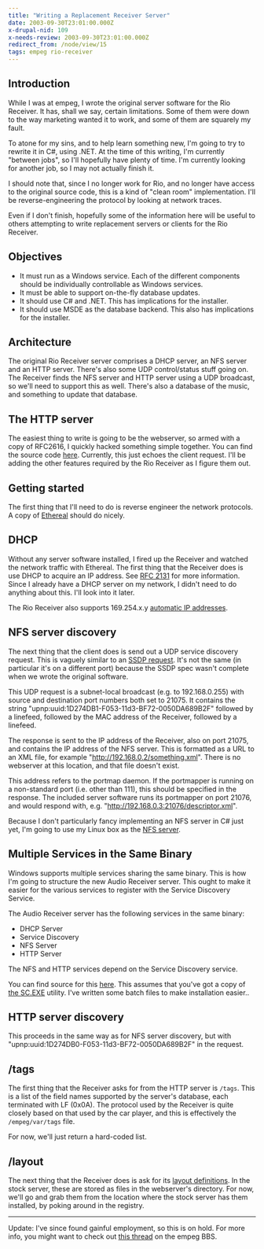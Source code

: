 ```yaml
---
title: "Writing a Replacement Receiver Server"
date: 2003-09-30T23:01:00.000Z
x-drupal-nid: 109
x-needs-review: 2003-09-30T23:01:00.000Z
redirect_from: /node/view/15
tags: empeg rio-receiver
---
```

## Introduction

While I was at empeg, I wrote the original server software for the Rio Receiver. It has, shall we say, certain
limitations. Some of them were down to the way marketing wanted it to work, and some of them are squarely my fault.

To atone for my sins, and to help learn something new, I'm going to try to rewrite it in C#, using .NET. At the time of
this writing, I'm currently "between jobs", so I'll hopefully have plenty of time. I'm currently looking for another
job, so I may not actually finish it.

I should note that, since I no longer work for Rio, and no longer have access to the original source code, this is a
kind of "clean room" implementation. I'll be reverse-engineering the protocol by looking at network traces.

Even if I don't finish, hopefully some of the information here will be useful to others attempting to write replacement
servers or clients for the Rio Receiver.

## Objectives

*   It must run as a Windows service. Each of the different components should be individually controllable as Windows services.
*   It must be able to support on-the-fly database updates.
*   It should use C# and .NET. This has implications for the installer.
*   It should use MSDE as the database backend. This also has implications for the installer.

## Architecture

The original Rio Receiver server comprises a DHCP server, an NFS server and an HTTP server. There's also some UDP
control/status stuff going on. The Receiver finds the NFS server and HTTP server using a UDP broadcast, so we'll need to
support this as well. There's also a database of the music, and something to update that database.

## The HTTP server

The easiest thing to write is going to be the webserver, so armed with a copy of RFC2616, I quickly hacked something
simple together. You can find the source code [here](/node/view/46). Currently, this just echoes the client request.
I'll be adding the other features required by the Rio Receiver as I figure them out.

## Getting started

The first thing that I'll need to do is reverse engineer the network protocols. A copy of
[Ethereal](http://www.ethereal.com/) should do nicely.

## DHCP

Without any server software installed, I fired up the Receiver and watched the network traffic with Ethereal. The first
thing that the Receiver does is use DHCP to acquire an IP address. See [RFC 2131](http://www.ietf.org/rfc/rfc2131.txt)
for more information. Since I already have a DHCP server on my network, I didn't need to do anything about this. I'll
look into it later.

The Rio Receiver also supports 169.254.x.y [automatic IP addresses](http://www.upnp.org/download/draft-ietf-zeroconf-ipv4-linklocal-01-Apr.txt).

## NFS server discovery

The next thing that the client does is send out a UDP service discovery request. This is vaguely similar to an
[SSDP request](http://www.upnp.org/download/draft_cai_ssdp_v1_03.txt). It's not the same (in particular it's on a different
port) because the SSDP spec wasn't complete when we wrote the original software.

This UDP request is a subnet-local broadcast (e.g. to 192.168.0.255) with source and destination port numbers both set
to 21075. It contains the string "upnp:uuid:1D274DB1-F053-11d3-BF72-0050DA689B2F" followed by a linefeed, followed by
the MAC address of the Receiver, followed by a linefeed.

The response is sent to the IP address of the Receiver, also on port 21075, and contains the IP address of the NFS
server. This is formatted as a URL to an XML file, for example "http://192.168.0.2/something.xml". There is no webserver
at this location, and that file doesn't exist.

This address refers to the portmap daemon. If the portmapper is running on a non-standard port (i.e. other than 111),
this should be specified in the response. The included server software runs its portmapper on port 21076, and would
respond with, e.g. "http://192.168.0.3:21076/descriptor.xml".

Because I don't particularly fancy implementing an NFS server in C# just yet, I'm going to use my Linux box as the
[NFS server](/node/view/14).

## Multiple Services in the Same Binary

Windows supports multiple services sharing the same binary. This is how I'm going to structure the new Audio Receiver server. This ought to make it easier for the various services to register with the Service Discovery Service.

The Audio Receiver server has the following services in the same binary:

*   DHCP Server
*   Service Discovery
*   NFS Server
*   HTTP Server

The NFS and HTTP services depend on the Service Discovery service.

You can find source for this [here](/node/view/45). This assumes that you've got a copy of [the SC.EXE](http://msdn.microsoft.com/archive/default.asp?url=/archive/en-us/dnarpic/html/msdn_scmslite.asp) utility. I've written some batch files to make installation easier..

## HTTP server discovery

This proceeds in the same way as for NFS server discovery, but with "upnp:uuid:1D274DB0-F053-11d3-BF72-0050DA689B2F" in
the request.

## /tags

The first thing that the Receiver asks for from the HTTP server is `/tags`. This is a list of the field names supported
by the server's database, each terminated with LF (0x0A). The protocol used by the Receiver is quite closely based on
that used by the car player, and this is effectively the `/empeg/var/tags` file.

For now, we'll just return a hard-coded list.

## /layout

The next thing that the Receiver does is ask for its [layout definitions](/node/view/12). In the stock server, these are
stored as files in the webserver's directory. For now, we'll go and grab them from the location where the stock server
has them installed, by poking around in the registry.

* * *

Update: I've since found gainful employment, so this is on hold. For more info, you might want to check out [this thread](http://empeg.comms.net/php/showthreaded.php?Cat=&Board=hackers_prog&Number=181804) on the empeg BBS.
